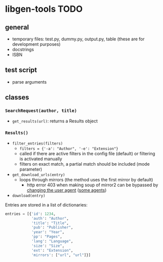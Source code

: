 # libgen-tools TODO

## general

- temporary files: test.py, dummy.py, output.py, table (these are for development purposes)
- docstrings
- ISBN

## test script

- parse arguments

## classes

### `SearchRequest(author, title)`

- `get_results(url)`: returns a Results object

### `Results()`

- `filter_entries(filters)`
  - `filters = {'-a': "Author", '-e': "Extension"}`
  - called if there are active filters in the config file (default) or filtering is activated manually
  - filters on exact match, a partial match should be included (mode parameter)
- `get_download_urls(entry)`
  - loops through mirrors (the method uses the first mirror by default)
    - http error 403 when making soup of mirror2 can be bypassed by [changing the user agent](https://stackoverflow.com/questions/24226781/changing-user-agent-in-python-3-for-urrlib-request-urlopen) ([some agents](https://www.zenrows.com/blog/user-agent-web-scraping#importance))
- `download(entry)`

Entries are stored in a list of dictionaries:

```python
entries = [{'id': 1234, 
            'auth': "Author", 
            'title': "Title", 
            'pub': "Publisher", 
            'year': "Year", 
            'pp': "Pages", 
            'lang': "Language", 
            'size': "Size", 
            'ext': "Extension", 
            'mirrors': ["url", "url"]}]
```
